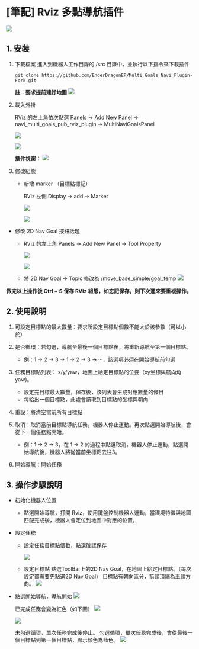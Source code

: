 
# [筆記] Rviz 多點導航插件

![](images/intro.png)

## 1. 安裝

1. 下載檔案
  進入到機器人工作目錄的 /src 目錄中，並執行以下指令來下載插件
    ```
    git clone https://github.com/EnderDragonEP/Multi_Goals_Navi_Plugin-Fork.git
    ```

    **註：要求提前建好地圖**
    ![](images/intro1.png)

2. 載入外掛

    RViz 的左上角依次點選 Panels → Add New Panel → navi_multi_goals_pub_rviz_plugin → MultiNaviGoalsPanel

    ![](images/intro2.png)

    ![](images/intro3.png)

    **插件視窗：**
    ![](images/intro4.png)

3. 修改組態
    * 新增 marker （目標點標記）
    
        RViz 左側 Display → add → Marker

        ![](images/intro5.png)

        ![](images/intro6.png)

  * 修改 2D Nav Goal 按鈕話題
    * RViz 的左上角 Panels → Add New Panel → Tool Property

        ![](images/intro7.png)

         ![](images/intro8.png)

    * 將 2D Nav Goal → Topic 修改為 /move_base_simple/goal_temp
    ![](images/intro9.png)

**做完以上操作後 Ctrl  + S 保存 RViz 組態，如忘記保存，則下次進來要重複操作。**

## 2. 使用說明
1. 可設定目標點的最大數量：要求所設定目標點個數不能大於該參數（可以小於）
2. 是否循環：若勾選，導航至最後一個目標點後，將重新導航至第一個目標點。
    * 例：1 → 2 → 3 → 1 → 2 → 3 → ···，該選項必須在開始導航前勾選
3. 任務目標點列表： x/y/yaw，地圖上給定目標點的位姿（xy坐標與航向角yaw)。

   * 設定完目標最大數量，保存後，該列表會生成對應數量的條目
   * 每給出一個目標點，此處會讀取到目標點的坐標與朝向
4. 重設：將清空當前所有目標點
5. 取消：取消當前目標點導航任務，機器人停止運動。再次點選開始導航後，會從下一個任務點開始。

   * 例：1 → 2 → 3，在 1 → 2 的過程中點選取消，機器人停止運動，點選開始導航後，機器人將從當前坐標點去往3。
6. 開始導航：開始任務

## 3. 操作步驟說明
* 初始化機器人位置

  * 點選開始導航，打開 Rviz，使用鍵盤控制機器人運動，當環境特徵與地圖匹配完成後，機器人會定位到地圖中對應的位置。

* 設定任務

  * 設定任務目標點個數，點選確認保存
  
    ![](images/intro16.png)

  * 設定目標點
    點選ToolBar上的2D Nav Goal，在地圖上給定目標點。（每次設定都需要先點選2D Nav Goal）
    目標點有朝向區分，箭頭頂端為車頭方向。
    ![](images/intro11.png)

* 點選開始導航，導航開始
  ![](images/intro12.png)

  已完成任務會變為紅色（如下圖）
  ![](images/intro13.png)

  ![](images/intro14.png)

  未勾選循環，單次任務完成後停止。
  勾選循環，單次任務完成後，會從最後一個目標點到第一個目標點，顯示顏色為藍色。
  ![](images/intro15.png)
